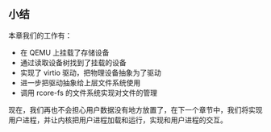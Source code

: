 ## 小结

本章我们的工作有：

- 在 QEMU 上挂载了存储设备
- 通过读取设备树找到了挂载的设备
- 实现了 virtio 驱动，把物理设备抽象为了驱动
- 进一步把驱动抽象给上层文件系统使用
- 调用 rcore-fs 的文件系统实现对文件的管理

现在，我们再也不会担心用户数据没有地方放置了，在下一个章节中，我们将实现用户进程，并让内核把用户进程加载和运行，实现和用户进程的交互。
